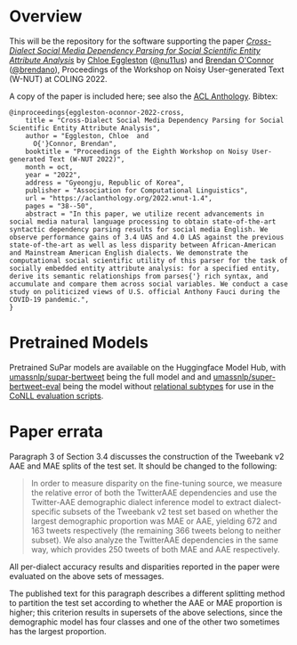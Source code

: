 # Overview

This will be the repository for the software supporting the paper [*Cross-Dialect Social Media Dependency Parsing for Social Scientific Entity Attribute Analysis*](https://aclanthology.org/2022.wnut-1.4/) by [Chloe Eggleston](https://chloes.computer/) ([@nu11us](https://github.com/nu11us)) and [Brendan O'Connor](http://brenocon.com/) ([@brendano](https://github.com/brendano)), Proceedings of the Workshop on Noisy User-generated Text (W-NUT) at COLING 2022.


A copy of the paper is included here; see also the [ACL Anthology](https://aclanthology.org/2022.wnut-1.4/). Bibtex:

```
@inproceedings{eggleston-oconnor-2022-cross,
    title = "Cross-Dialect Social Media Dependency Parsing for Social Scientific Entity Attribute Analysis",
    author = "Eggleston, Chloe  and
      O{'}Connor, Brendan",
    booktitle = "Proceedings of the Eighth Workshop on Noisy User-generated Text (W-NUT 2022)",
    month = oct,
    year = "2022",
    address = "Gyeongju, Republic of Korea",
    publisher = "Association for Computational Linguistics",
    url = "https://aclanthology.org/2022.wnut-1.4",
    pages = "38--50",
    abstract = "In this paper, we utilize recent advancements in social media natural language processing to obtain state-of-the-art syntactic dependency parsing results for social media English. We observe performance gains of 3.4 UAS and 4.0 LAS against the previous state-of-the-art as well as less disparity between African-American and Mainstream American English dialects. We demonstrate the computational social scientific utility of this parser for the task of socially embedded entity attribute analysis: for a specified entity, derive its semantic relationships from parses{'} rich syntax, and accumulate and compare them across social variables. We conduct a case study on politicized views of U.S. official Anthony Fauci during the COVID-19 pandemic.",
}
```
# Pretrained Models

Pretrained SuPar models are available on the Huggingface Model Hub, with [umassnlp/supar-bertweet](https://huggingface.co/umassnlp/supar-bertweet) being the full model and and [umassnlp/super-bertweet-eval](https://huggingface.co/umassnlp/supar-bertweet-eval) being the model without [relational subtypes](https://universaldependencies.org/ext-dep-index.html) for use in the [CoNLL evaluation scripts](https://universaldependencies.org/conll18/evaluation.html).

# Paper errata

Paragraph 3 of Section 3.4 discusses the construction of the Tweebank v2 AAE and MAE splits of the test set.  It should be changed to the following:

> In order to measure disparity on the fine-tuning source, we measure the
> relative error of both the TwitterAAE dependencies and use the Twitter-AAE
> demographic dialect inference model to extract dialect-specific subsets of
> the Tweebank v2 test set based on whether the largest demographic proportion
> was MAE or AAE, yielding 672 and 163 tweets respectively (the remaining 366
> tweets belong to neither subset).  We also analyze the TwitterAAE
> dependencies in the same way, which provides 250 tweets of both MAE and AAE
> respectively.

All per-dialect accuracy results and disparities reported in the paper were evaluated on the above sets of messages.

The published text for this paragraph describes a different splitting method to partition the test set according to whether the AAE or MAE proportion is higher; this criterion results in supersets of the above selections, since the demographic model has four classes and one of the other two sometimes has the largest proportion.
